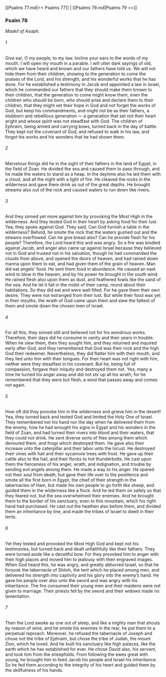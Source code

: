 [[Psalms 77.md|<< Psalms 77]]  |  [[Psalms 79.md|Psalms 79 >>]]

### Psalm 78

*Maskil of Asaph.*

###### 1
Give ear, O my people, to my law. Incline your ears to the words of my mouth. I will open my mouth in a parable. I will utter dark sayings of old, which we have heard and known and our fathers have told us. We will not hide them from their children, showing to the generation to come the praises of the Lord, and his strength, and his wonderful works that he has done. For he established a testimony in Jacob and appointed a law in Israel, which he commanded our fathers that they should make them known to their children, that the generation to come might know them, even the children who should be born, who should arise and declare them to their children, that they might set their hope in God and not forget the works of God, but keep his commandments, and might not be as their fathers, a stubborn and rebellious generation — a generation that set not their heart aright and whose spirit was not steadfast with God. The children of Ephraim, being armed and carrying bows, turned back in the day of battle. They kept not the covenant of God, and refused to walk in his law, and forgot his works and his wonders that he had shown them.

###### 2
Marvelous things did he in the sight of their fathers in the land of Egypt, in the field of Zoan. He divided the sea and caused them to pass through, and he made the waters to stand as a heap. In the daytime also he led them with a cloud, and all the night with a light of fire. He cleaved the rocks in the wilderness and gave them drink as out of the great depths. He brought streams also out of the rock and caused waters to run down like rivers.

###### 3
And they sinned yet more against him by provoking the Most High in the wilderness. And they tested God in their heart by asking food for their lust. Yea, they spoke against God. They said, Can God furnish a table in the wilderness? Behold, he smote the rock that the waters gushed out and the streams overflowed. Can he give bread also? Can he provide flesh for his people? Therefore, the Lord heard this and was angry. So a fire was kindled against Jacob, and anger also came up against Israel because they believed not in God and trusted not in his salvation, though he had commanded the clouds from above, and opened the doors of heaven, and had rained down manna upon them to eat, and had given them of the grain of heaven. Man did eat angels’ food. He sent them food in abundance. He caused an east wind to blow in the heaven, and by his power he brought in the south wind. He rained flesh also upon them as dust, and feathered fowls like the sand of the sea. And he let it fall in the midst of their camp, round about their habitations. So they did eat and were well filled. For he gave them their own desire. They were not estranged from their lust. But while their food was yet in their mouths, the wrath of God came upon them and slew the fattest of them and smote down the chosen men of Israel.

###### 4
For all this, they sinned still and believed not for his wondrous works. Therefore, their days did he consume in vanity and their years in trouble. When he slew them, then they sought him, and they returned and inquired early after God, and they remembered that God was their rock and the high God their redeemer. Nevertheless, they did flatter him with their mouth, and they lied unto him with their tongues. For their heart was not right with him, neither were they steadfast in his covenant. But he, being full of compassion, forgave their iniquity and destroyed them not. Yea, many a time he turned his anger away and did not stir up all his wrath; for he remembered that they were but flesh, a wind that passes away and comes not again.

###### 5
How oft did they provoke him in the wilderness and grieve him in the desert! Yea, they turned back and tested God and limited the Holy One of Israel. They remembered not his hand nor the day when he delivered them from the enemy, how he had wrought his signs in Egypt and his wonders in the field of Zoan, and had turned their rivers into blood and their waters, that they could not drink. He sent diverse sorts of flies among them which devoured them, and frogs which destroyed them. He gave also their increase unto the caterpillar and their labor unto the locust. He destroyed their vines with hail and their sycamore trees with frost. He gave up their cattle also to the hail, and their flocks to hot thunderbolts. He cast upon them the fierceness of his anger, wrath, and indignation, and trouble by sending evil angels among them. He made a way to his anger. He spared not their soul from death, but gave their life over to the pestilence and smote all the first born in Egypt, the chief of their strength in the tabernacles of Ham, but made his own people to go forth like sheep, and guided them in the wilderness like a flock. And he led them on safely so that they feared not, but the sea overwhelmed their enemies. And he brought them to the border of his sanctuary, even to this mountain, which his right hand had purchased. He cast out the heathen also before them, and divided them an inheritance by line, and made the tribes of Israel to dwell in their tents.

###### 6
Yet they tested and provoked the Most High God and kept not his testimonies, but turned back and dealt unfaithfully like their fathers. They were turned aside like a deceitful bow. For they provoked him to anger with their high places and moved him to jealousy with their engraved images. When God heard this, he was angry, and greatly abhorred Israel, so that he forsook the tabernacle of Shiloh, the tent which he placed among men, and delivered his strength into captivity and his glory into the enemy’s hand. He gave his people over also unto the sword and was angry with his inheritance. The fire consumed their young men and their maidens were not given to marriage. Their priests fell by the sword and their widows made no lamentation.

###### 7
Then the Lord awoke as one out of sleep, and like a mighty man that shouts by reason of wine, and he smote his enemies in the rear, he put them to a perpetual reproach. Moreover, he refused the tabernacle of Joseph and chose not the tribe of Ephraim, but chose the tribe of Judah, the mount Zion, which he loved. And he built his sanctuary like high palaces, like the earth which he has established for ever. He chose David also, his servant, and took him from the sheepfolds. From following the ewes great with young, he brought him to feed Jacob his people and Israel his inheritance. So he fed them according to the integrity of his heart and guided them by the skillfulness of his hands.